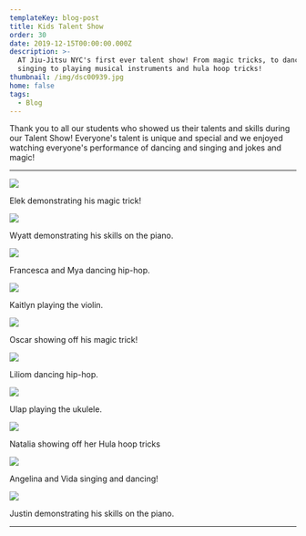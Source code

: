```yaml
---
templateKey: blog-post
title: Kids Talent Show
order: 30
date: 2019-12-15T00:00:00.000Z
description: >-
  AT Jiu-Jitsu NYC's first ever talent show! From magic tricks, to dancing and
  singing to playing musical instruments and hula hoop tricks!
thumbnail: /img/dsc00939.jpg
home: false
tags:
  - Blog
---
```


Thank you to all our students who showed us their talents and skills during our Talent Show! Everyone's talent is unique and special and we enjoyed watching everyone's performance of dancing and singing and jokes and magic!

---

![](/img/dsc00701.jpg)

Elek demonstrating his magic trick!

![](/img/dsc00739.jpg)

Wyatt demonstrating his skills on the piano.

![](/img/dsc00850.jpg)

Francesca and Mya dancing hip-hop.

![](/img/dsc00819.jpg)

Kaitlyn playing the violin.

![](/img/dsc00808.jpg)

Oscar showing off his magic trick!

![](/img/dsc00847.jpg)

Liliom dancing hip-hop.

![](/img/dsc00803.jpg)

Ulap playing the ukulele.

![](/img/dsc00786.jpg)

Natalia showing off her Hula hoop tricks

![](/img/dsc00764.jpg)

Angelina and Vida singing and dancing!

![](/img/dsc00752.jpg)

Justin demonstrating his skills on the piano.

---
